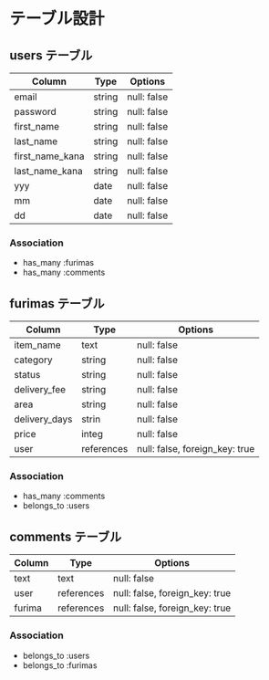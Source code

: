 # テーブル設計

## users テーブル

| Column          | Type   | Options     |
| --------------- | ------ | ----------- |
| email           | string | null: false |
| password        | string | null: false |
| first_name      | string | null: false |
| last_name       | string | null: false |
| first_name_kana | string | null: false |
| last_name_kana  | string | null: false |
| yyy             | date   | null: false |
| mm              | date   | null: false |
| dd              | date   | null: false |



### Association

- has_many :furimas
- has_many :comments

## furimas テーブル

| Column        | Type       | Options                         |
| ------------- | ---------- | ------------------------------- |
| item_name     | text       | null: false                     | 
| category      | string     | null: false                     |
| status        | string     | null: false                     |
| delivery_fee  | string     | null: false                     |
| area          | string     | null: false                     | 
| delivery_days | strin      | null: false                     |
| price         | integ      | null: false                     |
| user          | references | null: false,  foreign_key: true |

### Association

- has_many :comments
- belongs_to :users


## comments テーブル

| Column    | Type       | Options                        |
| --------- | ---------- | ------------------------------ |
| text      | text       | null: false                    |
| user      | references | null: false, foreign_key: true |
| furima    | references | null: false, foreign_key: true |

### Association

- belongs_to :users
- belongs_to :furimas
